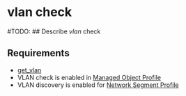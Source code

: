 # vlan check

#TODO: ## Describe *vlan* check

## Requirements

* [get_vlan](../../../dev/scripts/get_vlans.md)
* VLAN check is enabled in [Managed Object Profile](../../../reference/concepts/managed-object-profile/index.md)
* VLAN discovery is enabled for [Network Segment Profile](../../../reference/concepts/network-segment-profile/index.md)


